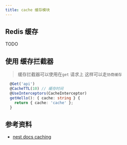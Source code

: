 ```yaml
---
title: cache 缓存模块
---
```


## Redis 缓存
 TODO
## 使用 缓存拦截器
> 缓存拦截器可以使用在`get` 请求上 这样可以走`协商缓存`
```ts
  @Get('api')
  @CacheTTL(10) // 缓存时间
  @UseInterceptors(CacheInterceptor)
  getHello(): { cache: string } {
    return { cache: 'cache' };
  }
```
## 参考资料

- [nest docs caching](https://docs.nestjs.com/techniques/caching)
